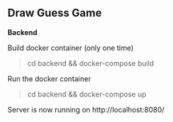 ## Draw Guess Game  
  

**Backend**

Build docker container  (only one time)

> cd backend && docker-compose build 

Run the docker container
> cd backend && docker-compose up


Server is now running on http://localhost:8080/


